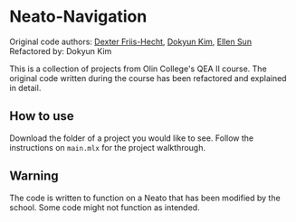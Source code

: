 # Neato-Navigation
Original code authors: [Dexter Friis-Hecht](https://github.com/dfriishecht), [Dokyun Kim](https://github.com/dokyun-kim4), [Ellen Sun](https://github.com/eys123)  
Refactored by: Dokyun Kim

This is a collection of projects from Olin College's QEA II course.
The original code written during the course has been refactored and explained in detail. 

## How to use
Download the folder of a project you would like to see. Follow the instructions on `main.mlx` for the project walkthrough.

## Warning
The code is written to function on a Neato that has been modified by the school. Some code might not function as intended. 
